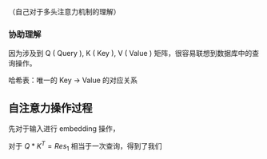 （自己对于多头注意力机制的理解）

### 协助理解

因为涉及到 Q ( Query ), K ( Key ), V ( Value ) 矩阵，很容易联想到数据库中的查询操作。

哈希表：唯一的 Key -> Value 的对应关系


## 自注意力操作过程

先对于输入进行 embedding 操作，

对于 $Q * K^T = Res_1$ 相当于一次查询，得到了我们
